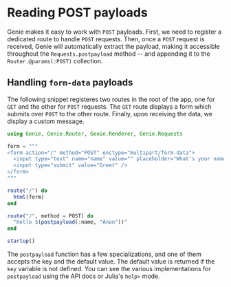 # Reading POST payloads

Genie makes it easy to work with `POST` payloads. First, we need to register a dedicated route to handle `POST` requests. Then, once a `POST` request is received, Genie will automatically extract the payload, making it accessible throughout the `Requests.postpayload` method -- and appending it to the `Router.@params(:POST)` collection.

## Handling `form-data` payloads

The following snippet registeres two routes in the root of the app, one for `GET` and the other for `POST` requests. The `GET` route displays a form which submits over `POST` to the other route. Finally, upon receiving the data, we display a custom message.

```julia
using Genie, Genie.Router, Genie.Renderer, Genie.Requests

form = """
<form action="/" method="POST" enctype="multipart/form-data">
  <input type="text" name="name" value="" placeholder="What's your name?" />
  <input type="submit" value="Greet" />
</form>
"""

route("/") do
  html(form)
end

route("/", method = POST) do
  "Hello $(postpayload(:name, "Anon"))"
end

startup()
```

The `postpayload` function has a few specializations, and one of them accepts the key and the default value. The default value is returned if the `key` variable is not defined. You can see the various implementations for `postpayload` using the API docs or Julia's `help>` mode.
